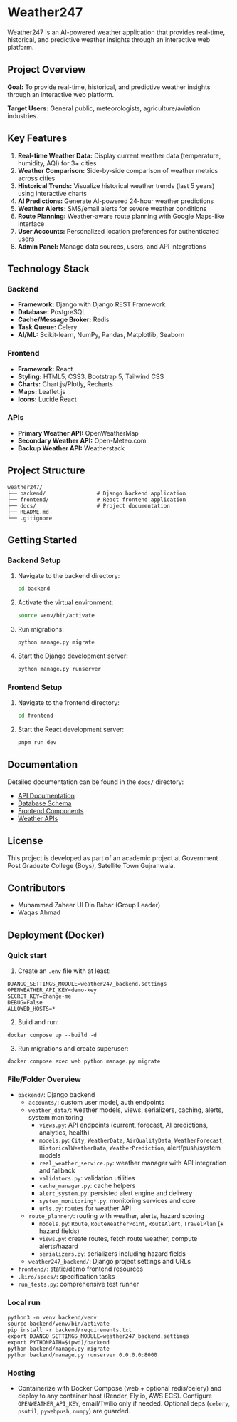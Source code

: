 # Weather247

Weather247 is an AI-powered weather application that provides real-time, historical, and predictive weather insights through an interactive web platform.

## Project Overview

**Goal:** To provide real-time, historical, and predictive weather insights through an interactive web platform.

**Target Users:** General public, meteorologists, agriculture/aviation industries.

## Key Features

1. **Real-time Weather Data:** Display current weather data (temperature, humidity, AQI) for 3+ cities
2. **Weather Comparison:** Side-by-side comparison of weather metrics across cities
3. **Historical Trends:** Visualize historical weather trends (last 5 years) using interactive charts
4. **AI Predictions:** Generate AI-powered 24-hour weather predictions
5. **Weather Alerts:** SMS/email alerts for severe weather conditions
6. **Route Planning:** Weather-aware route planning with Google Maps-like interface
7. **User Accounts:** Personalized location preferences for authenticated users
8. **Admin Panel:** Manage data sources, users, and API integrations

## Technology Stack

### Backend
- **Framework:** Django with Django REST Framework
- **Database:** PostgreSQL
- **Cache/Message Broker:** Redis
- **Task Queue:** Celery
- **AI/ML:** Scikit-learn, NumPy, Pandas, Matplotlib, Seaborn

### Frontend
- **Framework:** React
- **Styling:** HTML5, CSS3, Bootstrap 5, Tailwind CSS
- **Charts:** Chart.js/Plotly, Recharts
- **Maps:** Leaflet.js
- **Icons:** Lucide React

### APIs
- **Primary Weather API:** OpenWeatherMap
- **Secondary Weather API:** Open-Meteo.com
- **Backup Weather API:** Weatherstack

## Project Structure

```
weather247/
├── backend/                # Django backend application
├── frontend/               # React frontend application
├── docs/                   # Project documentation
├── README.md
└── .gitignore
```

## Getting Started

### Backend Setup

1. Navigate to the backend directory:
   ```bash
   cd backend
   ```

2. Activate the virtual environment:
   ```bash
   source venv/bin/activate
   ```

3. Run migrations:
   ```bash
   python manage.py migrate
   ```

4. Start the Django development server:
   ```bash
   python manage.py runserver
   ```

### Frontend Setup

1. Navigate to the frontend directory:
   ```bash
   cd frontend
   ```

2. Start the React development server:
   ```bash
   pnpm run dev
   ```

## Documentation

Detailed documentation can be found in the `docs/` directory:

- [API Documentation](docs/api_documentation.md)
- [Database Schema](docs/database_schema.md)
- [Frontend Components](docs/frontend_components.md)
- [Weather APIs](docs/weather_apis.md)

## License

This project is developed as part of an academic project at Government Post Graduate College (Boys), Satellite Town Gujranwala.

## Contributors

- Muhammad Zaheer Ul Din Babar (Group Leader)
- Waqas Ahmad

## Deployment (Docker)

### Quick start

1. Create an `.env` file with at least:
```
DJANGO_SETTINGS_MODULE=weather247_backend.settings
OPENWEATHER_API_KEY=demo-key
SECRET_KEY=change-me
DEBUG=False
ALLOWED_HOSTS=*
```

2. Build and run:
```
docker compose up --build -d
```

3. Run migrations and create superuser:
```
docker compose exec web python manage.py migrate
```

### File/Folder Overview

- `backend/`: Django backend
  - `accounts/`: custom user model, auth endpoints
  - `weather_data/`: weather models, views, serializers, caching, alerts, system monitoring
    - `views.py`: API endpoints (current, forecast, AI predictions, analytics, health)
    - `models.py`: `City`, `WeatherData`, `AirQualityData`, `WeatherForecast`, `HistoricalWeatherData`, `WeatherPrediction`, alert/push/system models
    - `real_weather_service.py`: weather manager with API integration and fallback
    - `validators.py`: validation utilities
    - `cache_manager.py`: cache helpers
    - `alert_system.py`: persisted alert engine and delivery
    - `system_monitoring*.py`: monitoring services and core
    - `urls.py`: routes for weather API
  - `route_planner/`: routing with weather, alerts, hazard scoring
    - `models.py`: `Route`, `RouteWeatherPoint`, `RouteAlert`, `TravelPlan` (+ hazard fields)
    - `views.py`: create routes, fetch route weather, compute alerts/hazard
    - `serializers.py`: serializers including hazard fields
  - `weather247_backend/`: Django project settings and URLs
- `frontend/`: static/demo frontend resources
- `.kiro/specs/`: specification tasks
- `run_tests.py`: comprehensive test runner

### Local run

```
python3 -m venv backend/venv
source backend/venv/bin/activate
pip install -r backend/requirements.txt
export DJANGO_SETTINGS_MODULE=weather247_backend.settings
export PYTHONPATH=$(pwd)/backend
python backend/manage.py migrate
python backend/manage.py runserver 0.0.0.0:8000
```

### Hosting

- Containerize with Docker Compose (web + optional redis/celery) and deploy to any container host (Render, Fly.io, AWS ECS). Configure `OPENWEATHER_API_KEY`, email/Twilio only if needed. Optional deps (`celery`, `psutil`, `pywebpush`, `numpy`) are guarded.

